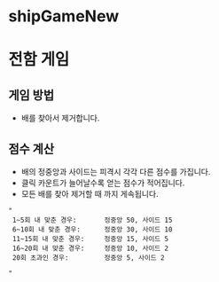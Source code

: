 # shipGameNew

# 전함 게임
## 게임 방법
- 배를 찾아서 제거합니다.
## 점수 계산
- 배의 정중앙과 사이드는 피격시 각각 다른 점수를 가집니다.
- 클릭 카운트가 늘어날수록 얻는 점수가 적어집니다.
- 모든 배를 찾아 제거할 때 까지 게속됩니다.

``` 
" 
 1~5회 내 맞춘 경우:       정중앙 50, 사이드 15 
 6~10회 내 맞춘 경우:      정중앙 30, 사이드 10
 11~15회 내 맞춘 경우:     정중앙 15, 사이드 5
 16~20회 내 맞춘 경우:     정중앙 10, 사이드 2
 20회 초과인 경우:         정중앙 5, 사이드 2 

"
```





